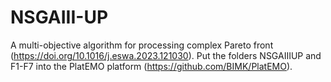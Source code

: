# NSGAIII-UP
A multi-objective algorithm for processing complex Pareto front (https://doi.org/10.1016/j.eswa.2023.121030).
Put the folders NSGAIIIUP and F1-F7 into the PlatEMO platform (https://github.com/BIMK/PlatEMO).
